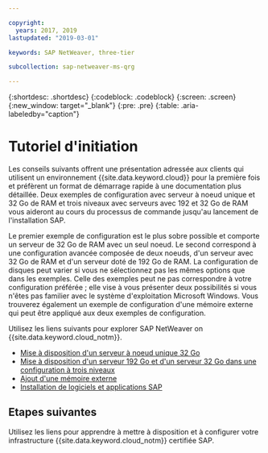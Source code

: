 ```yaml
---

copyright:
  years: 2017, 2019
lastupdated: "2019-03-01"

keywords: SAP NetWeaver, three-tier

subcollection: sap-netweaver-ms-qrg

---
```


{:shortdesc: .shortdesc}
{:codeblock: .codeblock}
{:screen: .screen}
{:new_window: target="_blank"}
{:pre: .pre}
{:table: .aria-labeledby="caption"}

# Tutoriel d'initiation

Les conseils suivants offrent une présentation adressée aux clients qui utilisent un environnement {{site.data.keyword.cloud}} pour la première fois et préfèrent un format de démarrage rapide à une documentation plus détaillée. Deux exemples de configuration avec serveur à noeud unique et 32 Go de RAM et trois niveaux avec serveurs avec 192 et 32 Go de RAM vous aideront au cours du processus de commande jusqu'au lancement de l'installation SAP.

Le premier exemple de configuration est le plus sobre possible et comporte un serveur de 32 Go de RAM avec un seul noeud. Le second correspond à une configuration avancée composée de deux noeuds, d'un serveur avec 32 Go de RAM et d'un serveur doté de 192 Go de RAM. La configuration de disques peut varier si vous ne sélectionnez pas les mêmes options que dans les exemples. Celle des exemples peut ne pas correspondre à votre configuration préférée ; elle vise à vous présenter deux possibilités si vous n'êtes pas familier avec le système d'exploitation Microsoft Windows. Vous trouverez également un exemple de configuration d'une mémoire externe qui peut être appliqué aux deux exemples de configuration.

Utilisez les liens suivants pour explorer SAP NetWeaver on {{site.data.keyword.cloud_notm}}.

  * [Mise à disposition d'un serveur à noeud unique 32 Go](/docs/infrastructure/sap-netweaver-ms-qrg?topic=sap-netweaver-ms-qrg-provisioning-a-32-gb-single-node-server)
  * [Mise à disposition d'un serveur 192 Go et d'un serveur 32 Go dans une configuration à trois niveaux](/docs/infrastructure/sap-netweaver-ms-qrg?topic=sap-netweaver-ms-qrg-install-256GB)
  * [Ajout d'une mémoire externe](/docs/infrastructure/sap-netweaver-ms-qrg?topic=sap-netweaver-ms-qrg-storage)
  * [Installation de logiciels et applications SAP](/docs/infrastructure/sap-netweaver-ms-qrg?topic=sap-netweaver-ms-qrg-install_landscape)

## Etapes suivantes

Utilisez les liens pour apprendre à mettre à disposition et à configurer votre infrastructure {{site.data.keyword.cloud_notm}} certifiée SAP.
